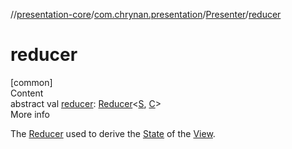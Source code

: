 //[presentation-core](../../../index.md)/[com.chrynan.presentation](../index.md)/[Presenter](index.md)/[reducer](reducer.md)



# reducer  
[common]  
Content  
abstract val [reducer](reducer.md): [Reducer](../-reducer/index.md)<[S](index.md), [C](index.md)>  
More info  


The [Reducer](../-reducer/index.md) used to derive the [State](../-state/index.md) of the [View](../-view/index.md).

  



